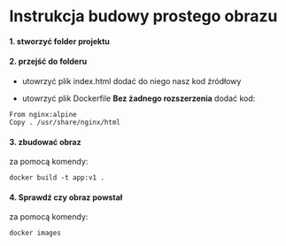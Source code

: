 # Instrukcja budowy prostego obrazu

#### 1. stworzyć folder projektu

#### 2. przejść do folderu

- utowrzyć plik index.html 
dodać do niego nasz kod źródłowy

- utowrzyć plik Dockerfile
**Bez żadnego rozszerzenia**
dodać kod: 
```
From nginx:alpine
Copy . /usr/share/nginx/html

```
#### 3. zbudować obraz

za pomocą komendy:

```
docker build -t app:v1 . 
```


#### 4. Sprawdź czy obraz powstał

za pomocą komendy:

```
docker images

```
